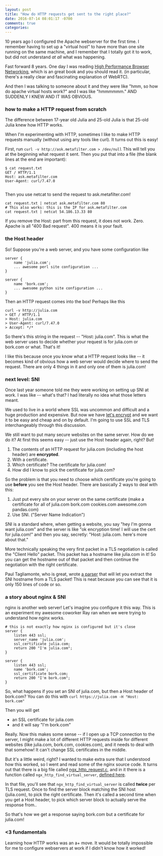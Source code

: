 ```yaml
---
layout: post
title: "How do HTTP requests get sent to the right place?"
date: 2016-07-14 08:01:17 -0700
comments: true
categories: 
---
```


10 years ago I configured the Apache webserver for the first time. I remember having to set up a "virtual host" to have more than one site running on the same machine, and I remember that I totally got it to work, but did not understand *at all* what was happening.

Fast forward 8 years. One day I was reading [High Performance Browser Networking](https://www.amazon.com/High-Performance-Browser-Networking-performance/dp/1449344763), which is an great book and you should read it. (in particular, there's a really clear and fascinating explanation of WebRTC).

And then I was talking to someone about it and they were like "hmm, so how do apache virtual hosts work?" and I was like "hmmmmmm." AND SUDDENLY I KNEW AND IT WAS OBVIOUS.

### how to make a HTTP request from scratch

The difference between 17-year old Julia and 25-old Julia is that 25-old Julia knew how HTTP works.

When I'm experimenting with HTTP, sometimes I like to make HTTP requests manually (without using any tools like curl). It turns out this is easy!

First, run `curl -v http://ask.metafilter.com > /dev/null` This will tell you at the beginning what request it sent. Then you put that into a file (the blank lines at the end are important): 

```
$ cat request.txt
GET / HTTP/1.1
Host: ask.metafilter.com
User-Agent: curl/7.47.0


```

Then you use netcat to send the request to ask.metafilter.com!

```
cat request.txt | netcat ask.metafilter.com 80
# This also works: this is the IP for ask.metafilter.com
cat request.txt | netcat 54.186.13.33 80
```

If you remove the Host: part from this request, it does not work. Zero. Apache is all "400 Bad request". 400 means it is your fault.

### the Host header


So! Suppose you're a web server, and you have some configuration like

```
server {
    name 'julia.com';
    ... awesome perl site configuration ...
}

server {
    name 'bork.com';
    ... awesome python site configuration ...
}
```

Then an HTTP request comes into the box! Perhaps like this

```
curl -v http://julia.com
> GET / HTTP/1.1
> Host: julia.com
> User-Agent: curl/7.47.0
> Accept: */*
```

So there's this string in the request -- "Host: julia.com". This is what the web server uses to decide whether your request is for julia.com or bork.com or what. That's it!

I like this because once you know what a HTTP request looks like -- it becomes kind of obvious how a web server would decide where to send the request. There are only 4 things in it and only one of them is julia.com!

### next level: SNI

Once last year someone told me they were working on setting up SNI at work. I was like -- what's that? I had literally no idea what those letters meant.

We used to live in a world where SSL was uncommon and difficult and a huge production and expensive. But now we have [let's encrypt](https://letsencrypt.org/) and we want it to be easy and cheap and on by default. I'm going to use SSL and TLS interchangeably through this discussion.

We still want to put many secure websites on the same server. How do we do it? At first this seems easy -- just use the Host header again, right? But! 

1. The contents of an HTTP request for julia.com (including the host header) are **encrypted**.
2. With a certificate. 
3. Which certificate? The certificate for julia.com!
4. How did I know to pick the certificate for julia.com?

So the problem is that you need to choose which certificate you're going to use **before** you see the Host header. There are basically 2 ways to deal with this:

1. Just put every site on your server on the same certificate (make a certificate for all of julia.com bork.com cookies.com awesome.com pandas.com)
1. Use SNI. ("Server Name Indication")

SNI is a standard where, when getting a website, you say "hey I'm gonna want julia.com" and the server is like "ok encryption time! I will use the cert for julia.com!" and then you say, secretly: "Host: julia.com. here's more about that."

More technically speaking the very first packet in a TLS negotiation is called the "Client Hello" packet. This packet has a hostname like julia.com in it! So you can get the hostname out of that packet and then continue the negotiation with the right certificate.

Paul Tagliamonte, who is great, wrote [a parser](https://github.com/paultag/sniff/blob/master/parser/parser.go) that will let you extract the SNI hostname from a TLS packet! This is neat because you can see that it is only 150 lines of code or so. 

### a story about nginx & SNI

nginx is another web server! Let's imagine you configure it this way. This is an experiment my awesome coworker Ray ran when we were trying to understand how nginx works.

```
# this is not exactly how nginx is configured but it's close
server {
    listen 443 ssl;
    server_name 'julia.com';
    ssl_certificate julia.com;
    return 200 "I'm julia.com";
}

server {
    listen 443 ssl;
    name 'bork.com';
    ssl_certificate bork.com;
    return 200 "I'm bork.com";
}
```

So, what happens if you set an SNI of julia.com, but then a Host header of bork.com? You can do this with `curl https://julia.com -H "Host: bork.com"`

Then you will get

- an SSL certificate for julia.com
- and it will say "I'm bork.com"

Really. Now this makes some sense -- if I open up a TCP connection to the server, I might make a lot of different HTTP requests inside for different websites (like julia.com, bork.com, cookies.com), and it needs to deal with that somehow! It can't change SSL certificates in the middle.

But it's a little weird, right? I wanted to make extra sure that I understood how this worked, so I went and read some of the nginx source code. It turns out that there is a big file called [ngx\_http\_request.c](https://github.com/nginx/nginx/blob/master/src/http/ngx_http_request.c), and in it there is a function called `ngx_http_find_virtual_server`, [defined here](https://github.com/nginx/nginx/blob/46336296e4d695cf34c55ced54e21f7647a53fdc/src/http/ngx_http_request.c#L2095).

In that file, you'll see that `ngx_http_find_virtual_server` is called **twice** per TLS request. Once to find the server block matching the SNI host (julia.com), to pick the right certificate. Then it's called a second time when you get a Host header, to pick which server block to actually serve the response from..

So that's how we get a response saying bork.com but a certificate for julia.com!

### <3 fundamentals 

Learning how HTTP works was an a+ move. It would be totally impossible for me to configure webservers at work if I didn't know how it worked!